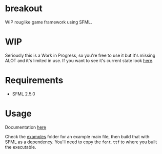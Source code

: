 # breakout
WIP rouglike game framework using SFML.

# WIP
Seriously this is a Work in Progress, so you're free to use it but it's missing ALOT and it's limited in use.
If you want to see it's current state look <a href="https://github.com/Beefywhale/breakout/releases">here</a>.

# Requirements
* SFML 2.5.0

# Usage
Documentation <a href="http://beefywhale.tk/breakout/docs/#CClass:Actor">here</a>

Check the <a href="https://github.com/Beefywhale/breakout/tree/master/examples">examples</a> folder for an example main file, then build that with SFML as a dependency. You'll need to copy the `font.ttf` to where you built the executable.